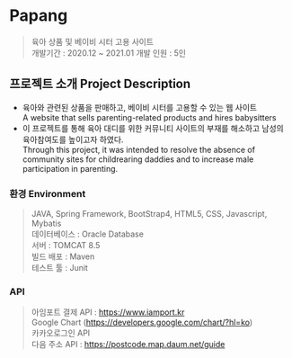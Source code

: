 
# Papang
> 육아 상품 및 베이비 시터 고용 사이트<br>
> 개발기간 : 2020.12 ~ 2021.01
> 개발 인원 : 5인

##  프로젝트 소개 Project Description
- 육아와 관련된 상품을 판매하고, 베이비 시터를 고용할 수 있는 웹 사이트<br>
A website that sells parenting-related products and hires babysitters
- 이 프로젝트를 통해 육아 대디를 위한 커뮤니티 사이트의 부재를 해소하고 남성의 육아참여도를 높이고자 하였다.<br>
Through this project, it was intended to resolve the absence of community sites for childrearing daddies and to increase male participation in parenting.

###  환경 Environment
> JAVA, Spring Framework, BootStrap4, HTML5, CSS, Javascript, Mybatis<br>
데이터베이스 : Oracle Database<br>
서버 : TOMCAT 8.5<br>
빌드 배포 : Maven<br>
테스트 툴 : Junit<br>
###  API
> 아임포트 결제 API : https://www.iamport.kr<br>
Google Chart (https://developers.google.com/chart/?hl=ko)<br>
카카오로그인 API<br>
다음 주소 API : https://postcode.map.daum.net/guide


